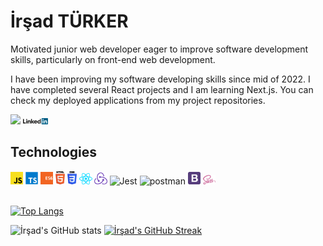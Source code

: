 <h1>İrşad TÜRKER</h1>

Motivated junior web developer eager to improve software development skills, particularly on front-end web development.


I have been improving my software developing skills since mid of 2022. I have completed several React projects and I am learning Next.js. You can check my deployed applications from my project repositories.


![](https://komarev.com/ghpvc/?username=wspawned&color=green)
<a href="https://www.linkedin.com/in/ir%C5%9Fad-t%C3%BCrker-56b4b5170/" target="_blank"><img src='./images/linkedin.svg' alt='LinkedIn' width="8%"></a>


## Technologies

<div>
  <img src ="./images/javascript.svg" alt="JavaScript logo" width="4%" title='JavaScript'/>
  <img src="https://raw.githubusercontent.com/devicons/devicon/master/icons/typescript/typescript-original.svg" alt="typescript" width="4%" title='TypeScript'/>
  <img src ="./images/es6.svg" alt="ES6 logo" width="4%" title='ES6'/>
  <img src ="./images/html-5.svg" alt="HTML5 logo" width="3%" title='HTML5'/>
  <img src ="./images/css-3.svg" alt="CSS3 logo" width="3%" title='CSS3'/>
  <img src ="./images/react.svg" alt="react logo" width="4%" title='React'/>
  <img src ="./images/redux.svg" alt="redux logo" width="4%" title='Redux'/>
  <img src="https://www.vectorlogo.zone/logos/jestjsio/jestjsio-icon.svg" alt="Jest" width="4%" title='Jest'/>
  <img src ="https://www.vectorlogo.zone/logos/getpostman/getpostman-icon.svg" alt="postman" width="4%" title='Postman'/>
  <img src ="./images/bootstrap.svg" alt="Bootstrap logo" width="4%" title='Bootstrap'/>
  <img src ="./images/sass.svg" alt="Sass logo" width="4%" title='Sass'/>
<div>
<br/>

[![Top Langs](https://github-readme-stats.vercel.app/api/top-langs/?username=wspawned&layout=compact&theme=dark)](https://github.com/wspawned/github-readme-stats)

![İrşad's GitHub stats](https://github-readme-stats.vercel.app/api/?username=wspawned&show_icons=true&title_color=fff&icon_color=79ff97&text_color=9f9f9f&bg_color=151515)
[![İrşad's GitHub Streak](https://streak-stats.demolab.com/?user=wspawned&theme=dark)](https://git.io/streak-stats)


